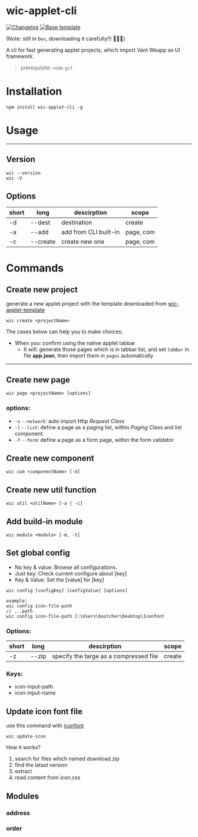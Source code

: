 # wic-applet-cli

<p align="left">
  <a href="https://github.com/boutstruggle/wic-applet-cli/blob/main/CHANGELOG.md"><img src="https://img.shields.io/badge/Changelog-blue.svg" alt="Changelog"></a>
  <a href="https://github.com/boutstruggle/wic-applet-cli/blob/main/CHANGELOG.md"><img src="https://img.shields.io/badge/base-Wic-orange.svg" alt="Base template"></a>
</p>

(Note: still in `Dev`, downloading it carefully!!! :dash::dash::dash:)

<p>A cli for fast generating applet projects, which import Vant Weapp as UI framework.
</p>

> prerequisite: `node` `git`

# Installation

```
npm install wic-applet-cli -g
```

# Usage

---

## Version

```
wic --version
wic -V
```

<!-- > note: only version before 6.1.0 of commander is supported currently (#FIXME: just check out version 8.1.0 can not) -->

## Options

| short | long     | descirption           | scope     |
| ----- | -------- | --------------------- | --------- |
| -d    | --dest   | destination           | create    |
| -a    | --add    | add from CLI built-in | page, com |
| -c    | --create | create new one        | page, com |

# Commands

## Create new project

generate a new applet project with the template downloaded from [wic-applet-template](https://github.com/boutstruggle/wic-applet-template.git)

```
wic create <projectName>
```

The cases below can help you to make choices:

- When you: confirm using the native applet tabbar
  - It will: generate those pages which is in tabbar list, and set `tabBar` in file **app.json**, then import them in `pages` automatically

---

## Create new page

```
wic page <projectName> [options]
```

### options:

- `-n` `--network`: auto import Http _Request Class_
- `-l` `--list`: define a page as a paging list, within _Paging Class_ and list component.
- `-f` `--form`: define a page as a form page, within the form validator

## Create new component

```
wic com <componentName> [-d]
```

## Create new util function

```
wic util <utilName> [-a | -c]
```

## Add build-in module

```
wic module <module> [-m, -t]
```

## Set global config

- No key & value: Browse all configurations.
- Just key: Check current configure about [key]
- Key & Value: Set the [value] for [key]

```
wic config [configKey] [configValue] [options]

example:
wic config icon-file-path
// ...path
wic config icon-file-path C:\Users\bootcher\Desktop\Iconfont
```

### Options:

| short | long  | descirption                            | scope  |
| ----- | ----- | -------------------------------------- | ------ |
| -z    | --zip | specify the targe as a compressed file | create |

### Keys:

- icon-input-path
- icon-input-name

## Update icon font file

use this command with [iconfont](https://www.iconfont.cn/)

```
wic update-icon
```

How it works?

1.  search for files which named download.zip
2.  find the latast version
3.  extract
4.  read content from icon.css

## Modules

### address

### order

##
